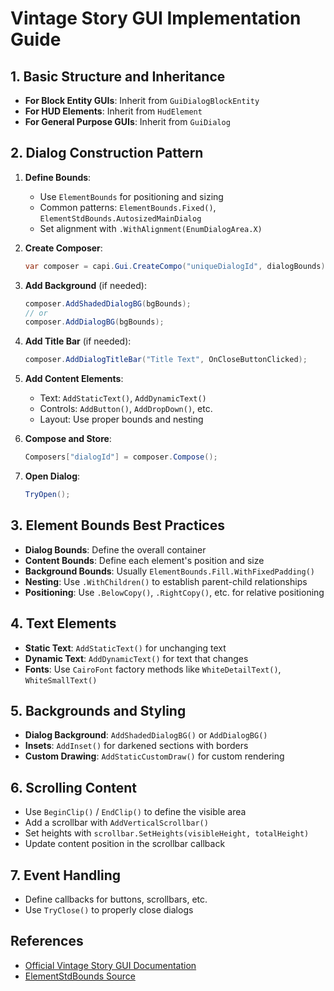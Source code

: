 # Vintage Story GUI Implementation Guide

## 1. Basic Structure and Inheritance
- **For Block Entity GUIs**: Inherit from `GuiDialogBlockEntity`
- **For HUD Elements**: Inherit from `HudElement`
- **For General Purpose GUIs**: Inherit from `GuiDialog`

## 2. Dialog Construction Pattern
1. **Define Bounds**:
   - Use `ElementBounds` for positioning and sizing
   - Common patterns: `ElementBounds.Fixed()`, `ElementStdBounds.AutosizedMainDialog`
   - Set alignment with `.WithAlignment(EnumDialogArea.X)`

2. **Create Composer**:
   ```csharp
   var composer = capi.Gui.CreateCompo("uniqueDialogId", dialogBounds);
   ```

3. **Add Background** (if needed):
   ```csharp
   composer.AddShadedDialogBG(bgBounds);
   // or
   composer.AddDialogBG(bgBounds);
   ```

4. **Add Title Bar** (if needed):
   ```csharp
   composer.AddDialogTitleBar("Title Text", OnCloseButtonClicked);
   ```

5. **Add Content Elements**:
   - Text: `AddStaticText()`, `AddDynamicText()`
   - Controls: `AddButton()`, `AddDropDown()`, etc.
   - Layout: Use proper bounds and nesting

6. **Compose and Store**:
   ```csharp
   Composers["dialogId"] = composer.Compose();
   ```

7. **Open Dialog**:
   ```csharp
   TryOpen();
   ```

## 3. Element Bounds Best Practices
- **Dialog Bounds**: Define the overall container
- **Content Bounds**: Define each element's position and size
- **Background Bounds**: Usually `ElementBounds.Fill.WithFixedPadding()`
- **Nesting**: Use `.WithChildren()` to establish parent-child relationships
- **Positioning**: Use `.BelowCopy()`, `.RightCopy()`, etc. for relative positioning

## 4. Text Elements
- **Static Text**: `AddStaticText()` for unchanging text
- **Dynamic Text**: `AddDynamicText()` for text that changes
- **Fonts**: Use `CairoFont` factory methods like `WhiteDetailText()`, `WhiteSmallText()`

## 5. Backgrounds and Styling
- **Dialog Background**: `AddShadedDialogBG()` or `AddDialogBG()`
- **Insets**: `AddInset()` for darkened sections with borders
- **Custom Drawing**: `AddStaticCustomDraw()` for custom rendering

## 6. Scrolling Content
- Use `BeginClip()` / `EndClip()` to define the visible area
- Add a scrollbar with `AddVerticalScrollbar()`
- Set heights with `scrollbar.SetHeights(visibleHeight, totalHeight)`
- Update content position in the scrollbar callback

## 7. Event Handling
- Define callbacks for buttons, scrollbars, etc.
- Use `TryClose()` to properly close dialogs

## References
- [Official Vintage Story GUI Documentation](https://wiki.vintagestory.at/Modding:GUIs)
- [ElementStdBounds Source](https://github.com/anegostudios/vsapi/blob/master/Client/UI/ElementStdBounds.cs)
